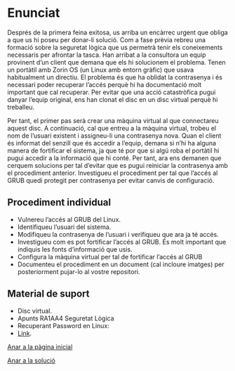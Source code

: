 # Enunciat

Després de la primera feina exitosa, us arriba un encàrrec urgent que obliga a que us hi poseu per donar-li solució.
Com a fase prèvia rebreu una formació sobre la seguretat lògica que us permetrà tenir els coneixements necessaris per afrontar la tasca.
Han arribat a la consultora un equip provinent d’un client que demana que els hi solucionem el problema.
Tenen un portàtil amb Zorin OS (un Linux amb entorn gràfic) que usava habitualment un directiu. El problema és que ha oblidat la contrasenya i és necessari poder recuperar l’accés perquè hi ha documentació molt important que cal recuperar. Per evitar que una acció catastròfica pugui danyar l’equip original, ens han clonat el disc en un disc virtual perquè hi treballeu.

Per tant, el primer pas serà crear una màquina virtual al que connectareu aquest disc. A continuació, cal que entreu a la màquina virtual, trobeu el nom de l’usuari existent i assigneu-li una contrasenya nova.
Quan el client és informat del senzill que és accedir a l’equip, demana si n’hi ha alguna manera de fortificar el sistema, ja que té por que si algú roba el portàtil hi pugui accedir a la informació que hi conté. Per tant, ara ens demanen que cerquem solucions per tal d’evitar que es pugui reiniciar la contrasenya amb el procediment anterior. 
Investigueu el procediment per tal que l’accés al GRUB quedi protegit per contrasenya per evitar canvis de configuració.

## Procediment individual
- Vulnereu l’accés al GRUB del Linux.
- Identifiqueu l’usuari del sistema.
- Modifiqueu la contrasenya de l’usuari i verifiqueu que ara ja té accés.
- Investigueu com es pot fortificar l’accés al GRUB. És molt important que indiquis les fonts d’informació que usis.
- Configura la màquina virtual per tal de fortificar l’accés al GRUB
- Documenteu el procediment en un document (cal incloure imatges) per posteriorment pujar-lo al vostre repositori.

## Material de suport
- Disc virtual.
- Apunts RA1AA4 Seguretat Lògica
- Recuperant Password en Linux:
- [Link](https://waytoit.wordpress.com/2013/06/06/recuperando-password-en-ubuntu/).

[Anar a la pàgina inicial](../README.md)

[Anar a la solució](../Tasca03/solucio.md)
